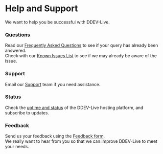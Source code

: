# Help and Support
We want to help you be successful with DDEV-Live.
### Questions
Read our [Frequently Asked Questions](https://dash.ddev.com/faq/) to see if your query has already been answered.  
Check with our [Known Issues List](https://dash.ddev.com/docs/known-issues/) to see if we may already be aware of the issue.  
### Support
Email our [Support](mailto:support@ddev.com) team if you need assistance.
### Status
Check the [uptime and status](https://ddevgoldentickets.statuspage.io/#) of the DDEV-Live hosting platform, and subscribe to updates.
### Feedback
Send us your feedback using the [Feedback form](https://dash.ddev.com/feedback/).  
We really want to hear from you so that we can improve DDEV-Live to meet your needs.
